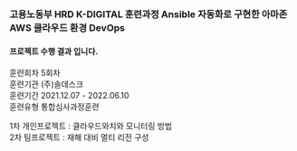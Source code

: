 ### 고용노동부 HRD K-DIGITAL 훈련과정 Ansible 자동화로 구현한 아마존 AWS 클라우드 환경 DevOps

#### 프로젝트 수행 결과 입니다.
훈련회차 5회차\
훈련기관 (주)솔데스크\
훈련기간 2021.12.07 - 2022.06.10\
훈련유형 통합심사과정훈련

1차 개인프로젝트 : 클라우드와치와 모니터링 방법\
2차 팀프로젝트 : 재해 대비 멀티 리전 구성


